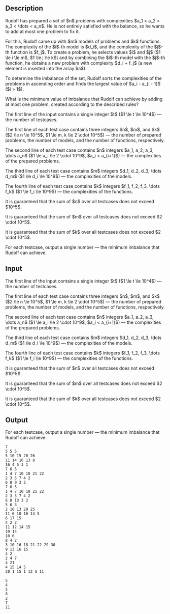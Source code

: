 ## Description

<div><p>Rudolf has prepared a set of $n$ problems with complexities $a_1 &lt; a_2 &lt; a_3 &lt; \dots &lt; a_n$. He is not entirely satisfied with the balance, so he wants to add <span class="tex-font-style-bf">at most one</span> problem to fix it.</p><p>For this, Rudolf came up with $m$ models of problems and $k$ functions. The complexity of the $i$-th model is $d_i$, and the complexity of the $j$-th function is $f_j$. To create a problem, he selects values $i$ and $j$ ($1 \le i \le m$, $1 \le j \le k$) and by combining the $i$-th model with the $j$-th function, he obtains a new problem with complexity $d_i + f_j$ (a new element is inserted into the array $a$).</p><p>To determine the <span class="tex-font-style-it">imbalance</span> of the set, Rudolf sorts the complexities of the problems in ascending order and finds the largest value of $a_i - a_{i - 1}$ ($i &gt; 1$).</p><p>What is the minimum value of <span class="tex-font-style-it">imbalance</span> that Rudolf can achieve by adding at most one problem, created according to the described rules?</p></div><div class="input-specification"><p>The first line of the input contains a single integer $t$ ($1 \le t \le 10^4$)&nbsp;— the number of testcases.</p><p>The first line of each test case contains three integers $n$, $m$, and $k$ ($2 \le n \le 10^5$, $1 \le m, k \le 2 \cdot 10^5$)&nbsp;— the number of prepared problems, the number of models, and the number of functions, respectively.</p><p>The second line of each test case contains $n$ integers $a_1, a_2, a_3, \dots a_n$ ($1 \le a_i \le 2 \cdot 10^9$, $a_i &lt; a_{i+1}$)&nbsp;— the complexities of the prepared problems.</p><p>The third line of each test case contains $m$ integers $d_1, d_2, d_3, \dots d_m$ ($1 \le d_i \le 10^9$)&nbsp;— the complexities of the models.</p><p>The fourth line of each test case contains $k$ integers $f_1, f_2, f_3, \dots f_k$ ($1 \le f_i \le 10^9$)&nbsp;— the complexities of the functions.</p><p>It is guaranteed that the sum of $n$ over all testcases does not exceed $10^5$.</p><p>It is guaranteed that the sum of $m$ over all testcases does not exceed $2 \cdot 10^5$.</p><p>It is guaranteed that the sum of $k$ over all testcases does not exceed $2 \cdot 10^5$.</p></div><div class="output-specification"><p>For each testcase, output a single number&nbsp;— the minimum <span class="tex-font-style-it">imbalance</span> that Rudolf can achieve.</p></div>

## Input

<p>The first line of the input contains a single integer $t$ ($1 \le t \le 10^4$)&nbsp;— the number of testcases.</p><p>The first line of each test case contains three integers $n$, $m$, and $k$ ($2 \le n \le 10^5$, $1 \le m, k \le 2 \cdot 10^5$)&nbsp;— the number of prepared problems, the number of models, and the number of functions, respectively.</p><p>The second line of each test case contains $n$ integers $a_1, a_2, a_3, \dots a_n$ ($1 \le a_i \le 2 \cdot 10^9$, $a_i &lt; a_{i+1}$)&nbsp;— the complexities of the prepared problems.</p><p>The third line of each test case contains $m$ integers $d_1, d_2, d_3, \dots d_m$ ($1 \le d_i \le 10^9$)&nbsp;— the complexities of the models.</p><p>The fourth line of each test case contains $k$ integers $f_1, f_2, f_3, \dots f_k$ ($1 \le f_i \le 10^9$)&nbsp;— the complexities of the functions.</p><p>It is guaranteed that the sum of $n$ over all testcases does not exceed $10^5$.</p><p>It is guaranteed that the sum of $m$ over all testcases does not exceed $2 \cdot 10^5$.</p><p>It is guaranteed that the sum of $k$ over all testcases does not exceed $2 \cdot 10^5$.</p>

## Output

<p>For each testcase, output a single number&nbsp;— the minimum <span class="tex-font-style-it">imbalance</span> that Rudolf can achieve.</p>





```input1|2,3,4,5,10,11,12,13,18,19,20,21,26,27,28,29
7
5 5 5
5 10 15 20 26
11 14 16 13 8
16 4 5 3 1
7 6 5
1 4 7 10 18 21 22
2 3 5 7 4 2
6 8 9 3 2
7 6 5
1 4 7 10 18 21 22
2 3 5 7 4 2
6 8 13 3 2
5 6 3
2 10 13 20 25
11 6 10 16 14 5
6 17 15
4 2 2
11 12 14 15
19 14
10 6
8 4 2
3 10 16 18 21 22 29 30
9 13 16 15
4 2
2 4 7
4 21
4 15 14 5
20 1 15 1 12 5 11
```




```output1
5
4
5
8
2
7
11
```


